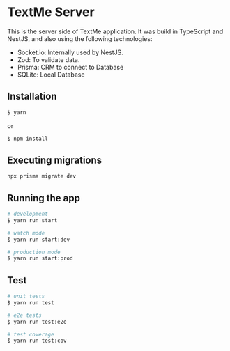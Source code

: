 # TextMe Server

This is the server side of TextMe application. It was build in TypeScript and NestJS, and also using the following technologies:

- Socket.io: Internally used by NestJS.
- Zod: To validate data.
- Prisma: CRM to connect to Database
- SQLite: Local Database


## Installation

```bash
$ yarn
```
or 

```bash
$ npm install
```

## Executing migrations

```bash
npx prisma migrate dev
```

## Running the app

```bash
# development
$ yarn run start

# watch mode
$ yarn run start:dev

# production mode
$ yarn run start:prod
```

## Test

```bash
# unit tests
$ yarn run test

# e2e tests
$ yarn run test:e2e

# test coverage
$ yarn run test:cov
```
